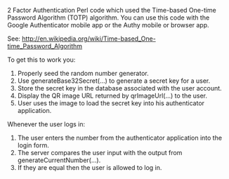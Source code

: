 2 Factor Authentication Perl code which used the Time-based One-time Password
Algorithm (TOTP) algorithm.  You can use this code with the Google Authenticator
mobile app or the Authy mobile or browser app.

See: http://en.wikipedia.org/wiki/Time-based_One-time_Password_Algorithm

To get this to work you:

 1. Properly seed the random number generator.
 2. Use generateBase32Secret(...) to generate a secret key for a user.
 3. Store the secret key in the database associated with the user account.
 4. Display the QR image URL returned by qrImageUrl(...) to the user.
 5. User uses the image to load the secret key into his authenticator application.

Whenever the user logs in:

1. The user enters the number from the authenticator application into the login form.
2. The server compares the user input with the output from generateCurrentNumber(...).
3. If they are equal then the user is allowed to log in.
